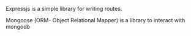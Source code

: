 Expressjs is a simple library for writing routes.

Mongoose (ORM- Object Relational Mapper) is a library to interact with mongodb